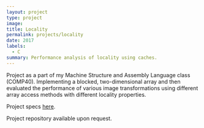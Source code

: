 ```yaml
---
layout: project
type: project
image:
title: Locality
permalink: projects/locality
date: 2017
labels:
  - C
summary: Performance analysis of locality using caches.
---
```


Project as a part of my Machine Structure and Assembly Language class (COMP40). Implementing a blocked, two-dimensional array and then evaluated the performance of various image transformations using different array access methods with different locality properties.

Project specs [here](https://www.cs.tufts.edu/comp/40/homework/locality.pdf).

<i class="medium github icon "></i>Project repository available upon request.
